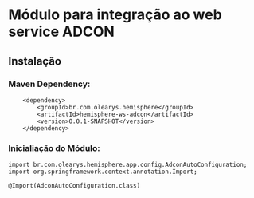 # Módulo para integração ao web service ADCON

## Instalação

### Maven Dependency:

        <dependency>
            <groupId>br.com.olearys.hemisphere</groupId>
            <artifactId>hemisphere-ws-adcon</artifactId>
            <version>0.0.1-SNAPSHOT</version>
        </dependency>
        
### Inicialiação do Módulo: 

    import br.com.olearys.hemisphere.app.config.AdconAutoConfiguration;
    import org.springframework.context.annotation.Import;
    
    @Import(AdconAutoConfiguration.class)


